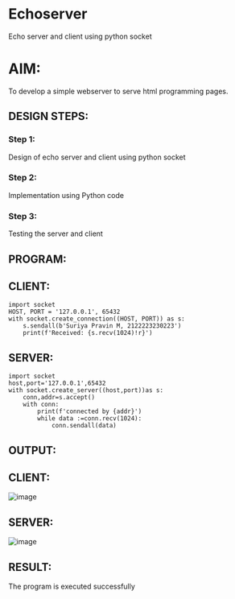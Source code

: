 # Echoserver
Echo server and client using python socket

# AIM:

To develop a simple webserver to serve html programming pages.

## DESIGN STEPS:

### Step 1:

Design of echo server and client using python socket

### Step 2:

Implementation using Python code

### Step 3:

Testing the server and client 

## PROGRAM:
## CLIENT:
```
import socket
HOST, PORT = '127.0.0.1', 65432
with socket.create_connection((HOST, PORT)) as s:
    s.sendall(b'Suriya Pravin M, 2122223230223')
    print(f'Received: {s.recv(1024)!r}')
```

## SERVER:
```
import socket
host,port='127.0.0.1',65432
with socket.create_server((host,port))as s:
    conn,addr=s.accept()
    with conn:
        print(f'connected by {addr}')
        while data :=conn.recv(1024):
            conn.sendall(data)
```

## OUTPUT:
## CLIENT:
![image](https://github.com/user-attachments/assets/e4ccb114-529f-4ba3-95c3-c31737b53ba1)
## SERVER:
![image](https://github.com/user-attachments/assets/00d44627-571f-4f7d-b9bc-b339a1f43463)


## RESULT:
The program is executed successfully
